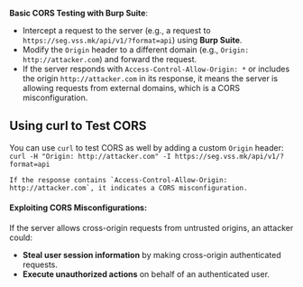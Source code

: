**Basic CORS Testing with Burp Suite**:

- Intercept a request to the server (e.g., a request to `https://seg.vss.mk/api/v1/?format=api`) using **Burp Suite**.
- Modify the `Origin` header to a different domain (e.g., `Origin: http://attacker.com`) and forward the request.
- If the server responds with `Access-Control-Allow-Origin: *` or includes the origin `http://attacker.com` in its response, it means the server is allowing requests from external domains, which is a CORS misconfiguration.
##  **Using curl to Test CORS**
You can use `curl` to test CORS as well by adding a custom `Origin` header:
    `curl -H "Origin: http://attacker.com" -I https://seg.vss.mk/api/v1/?format=api`
    
    If the response contains `Access-Control-Allow-Origin: http://attacker.com`, it indicates a CORS misconfiguration.
    

#### **Exploiting CORS Misconfigurations**:

If the server allows cross-origin requests from untrusted origins, an attacker could:

- **Steal user session information** by making cross-origin authenticated requests.
- **Execute unauthorized actions** on behalf of an authenticated user.